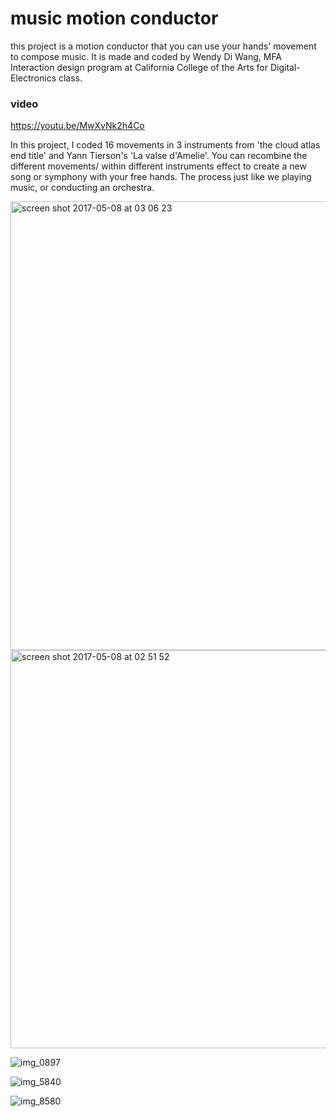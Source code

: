 # music motion conductor
this project is a motion conductor that you can use your hands' movement to compose music. 
It is made and coded by Wendy Di Wang, MFA Interaction design program at California College of the Arts for Digital-Electronics class.
### video
https://youtu.be/MwXvNk2h4Co


In this project, I coded 16 movements in 3 instruments from 'the cloud atlas end title' and Yann Tierson's 'La valse d'Amelie'.
You can recombine the different movements/ within different instruments effect to create a new song or symphony with your free hands.
The process just like we playing music, or conducting an orchestra.

<img width="718" alt="screen shot 2017-05-08 at 03 06 23" src="https://cloud.githubusercontent.com/assets/22774491/25799802/61c70c54-339b-11e7-9179-6eecd6f8f188.png">

<img width="637" alt="screen shot 2017-05-08 at 02 51 52" src="https://cloud.githubusercontent.com/assets/22774491/25799804/61f89972-339b-11e7-91b2-20071ee92b42.png">

![img_0897](https://cloud.githubusercontent.com/assets/22774491/25799818/6f56268e-339b-11e7-9de5-27280aa026b0.JPG)

![img_5840](https://cloud.githubusercontent.com/assets/22774491/25799899/d351384a-339b-11e7-9b1f-f4f126c9c951.JPG)

![img_8580](https://cloud.githubusercontent.com/assets/22774491/25799900/d78a8f10-339b-11e7-84d8-5e8787ab14b8.JPG)
